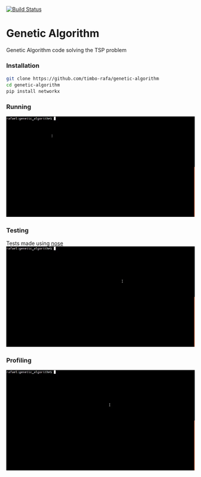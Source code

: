 [![Build Status](https://travis-ci.org/timbo-rafa/genetic-algorithm.svg?branch=master)](https://travis-ci.org/timbo-rafa/genetic-algorithm)

# Genetic Algorithm
Genetic Algorithm code solving the TSP problem


### Installation

```bash
git clone https://github.com/timbo-rafa/genetic-algorithm
cd genetic-algorithm
pip install networkx
```

### Running

![Running](https://raw.githubusercontent.com/timbo-rafa/genetic-algorithm/readme/screenshots/genetic-algorithms-run.gif)

### Testing

Tests made using [nose](http://nose.readthedocs.io/en/latest/)
![Testing](https://raw.githubusercontent.com/timbo-rafa/genetic-algorithm/readme/screenshots/genetic-algorithms-test.gif)

### Profiling

![Profiling](https://raw.githubusercontent.com/timbo-rafa/genetic-algorithm/readme/screenshots/genetic-algorithms-profiler.gif)
